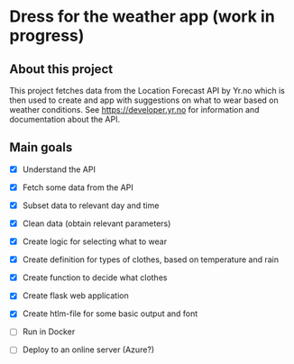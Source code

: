 # Dress for the weather app (work in progress)

## About this project
This project fetches data from the Location Forecast API by Yr.no 
which is then used to create and app with suggestions on what to 
wear based on weather conditions. 
See https://developer.yr.no for information and documentation about the API.

## Main goals
- [X] Understand the API
- [X] Fetch some data from the API
- [X] Subset data to relevant day and time
- [X] Clean data (obtain relevant parameters)
- [X] Create logic for selecting what to wear
- [X] Create definition for types of clothes, based on temperature and rain
- [X] Create function to decide what clothes 
- [X] Create flask web application
- [X] Create htlm-file for some basic output and font
- [ ] Run in Docker
- [ ] Deploy to an online server (Azure?)

